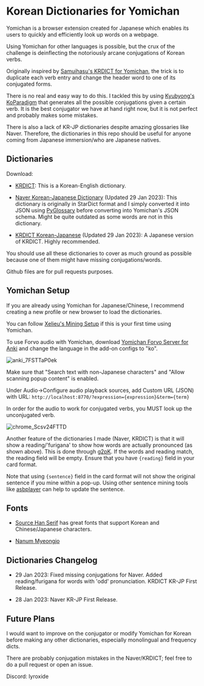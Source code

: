 # Korean Dictionaries for Yomichan
Yomichan is a browser extension created for Japanese which enables its users to quickly and efficiently look up words on a webpage.

Using Yomichan for other languages is possible, but the crux of the challenge is deinflecting the notoriously arcane conjugations of Korean verbs.

Originally inspired by [Samuihasu's KRDICT for Yomichan](https://github.com/Samuihasu/krdict-yomichan), the trick is to duplicate each verb entry and change the header word to one of its conjugated forms.

There is no real and easy way to do this. I tackled this by using [Kyubyong's KoParadigm](https://github.com/Kyubyong/KoParadigm) that generates all the possible conjugations given a certain verb. It is the best conjugator we have at hand right now, but it is not perfect and probably makes some mistakes.

There is also a lack of KR-JP dictionaries despite amazing glossaries like Naver. Therefore, the dictionaries in this repo should be useful for anyone coming from Japanese immersion/who are Japanese natives.

## Dictionaries

Download:

- [KRDICT](https://github.com/Samuihasu/krdict-yomichan/releases): This is a Korean-English dictionary.

- [Naver Korean-Japanese Dictionary](https://mega.nz/folder/Tcw1EDaI#BcXbB_pAw7Nn2qOIVeNXTw) (Updated 29 Jan 2023): This dictionary is originally in StarDict format and I simply converted it into JSON using [PyGlossary](https://github.com/ilius/pyglossary) before converting into Yomichan's JSON schema. Might be quite outdated as some words are not in this dictionary.

- [KRDICT Korean-Japanese](https://mega.nz/folder/Tcw1EDaI#BcXbB_pAw7Nn2qOIVeNXTw) (Updated 29 Jan 2023): A Japanese version of KRDICT. Highly recommended.

You should use all these dictionaries to cover as much ground as possible because one of them might have missing conjugations/words.

Github files are for pull requests purposes.

## Yomichan Setup

If you are already using Yomichan for Japanese/Chinese, I recommend creating a new profile or new browser to load the dictionaries.

You can follow [Xelieu's Mining Setup](https://rentry.co/mining) if this is your first time using Yomichan.

To use Forvo audio with Yomichan, download [Yomichan Forvo Server for Anki](https://ankiweb.net/shared/info/580654285) and change the language in the add-on configs to "ko".

![anki_7FSTTaP0ek](https://user-images.githubusercontent.com/33834537/215238526-d6740711-f2ed-45da-9c22-d2c461c90162.png)

Make sure that "Search text with non-Japanese characters" and "Allow scanning popup content" is enabled.

Under Audio->Configure audio playback sources, add Custom URL (JSON) with URL: `http://localhost:8770/?expression={expression}&term={term}`

In order for the audio to work for conjugated verbs, you MUST look up the unconjugated verb.

![chrome_Scsv24FTTD](https://user-images.githubusercontent.com/33834537/215333467-44b9c345-3fdd-4427-912b-22ff89ee2527.png)

Another feature of the dictionaries I made (Naver, KRDICT) is that it will show a reading/'furigana' to show how words are actually pronounced (as shown above). This is done through [g2pK](https://github.com/Kyubyong/g2pK). If the words and reading match, the reading field will be empty. Ensure that you have `{reading}` field in your card format.

Note that using `{sentence}` field in the card format will not show the original sentence if you mine within a pop-up. Using other sentence mining tools like [asbplayer](https://github.com/killergerbah/asbplayer) can help to update the sentence.

## Fonts

- [Source Han Serif](https://source.typekit.com/source-han-serif/?scid=social71226596) has great fonts that support Korean and Chinese/Japanese characters.

- [Nanum Myeongjo](https://github.com/Lyroxide/yomichan-ko-dic/files/10529996/Nanum_Myeongjo.zip)

## Dictionaries Changelog

- 29 Jan 2023: Fixed missing conjugations for Naver. Added reading/furigana for words with 'odd' pronunciation. KRDICT KR-JP First Release.

- 28 Jan 2023: Naver KR-JP First Release.

## Future Plans

I would want to improve on the conjugator or modify Yomichan for Korean before making any other dictionaries, especially monolingual and frequency dicts.

There are probably conjugation mistakes in the Naver/KRDICT; feel free to do a pull request or open an issue.

Discord: lyroxide
